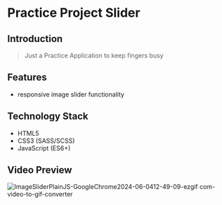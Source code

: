 # Practice Project Slider

## Introduction
> Just a Practice Application to keep fingers busy
## Features
>
- responsive image slider functionality

## Technology Stack
- HTML5
- CSS3 (SASS/SCSS)
- JavaScript (ES6+)

## Video Preview
![ImageSliderPlainJS-GoogleChrome2024-06-0412-49-09-ezgif com-video-to-gif-converter](https://github.com/IkaMastera/responsive-image-slider-js/assets/112602982/8e74dd56-2a38-4de0-8da4-d943e933313b)


